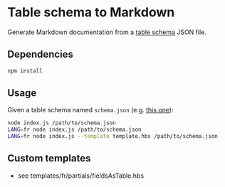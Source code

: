 # Table schema to Markdown

Generate Markdown documentation from a [table schema](https://frictionlessdata.io/specs/table-schema/) JSON file.

## Dependencies

```bash
npm install
```

## Usage

Given a table schema named `schema.json` (e.g. [this one](https://git.opendatafrance.net/scdl/subventions/blob/master/schema.json)):

```bash
node index.js /path/to/schema.json
LANG=fr node index.js /path/to/schema.json
LANG=fr node index.js --template template.hbs /path/to/schema.json
```

## Custom templates

- see templates/fr/partials/fieldsAsTable.hbs

